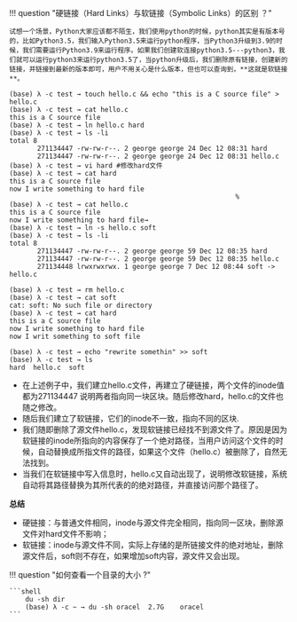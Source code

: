 !!! question "硬链接（Hard Links）与软链接（Symbolic Links）的区别 ？"

    试想一个场景，Python大家应该都不陌生，我们使用python的时候，python其实是有版本号的，比如Python3.5，我们输入Python3.5来运行python程序，当Python3升级到3.9的时候，我们需要运行Python3.9来运行程序。如果我们创建软连接python3.5---python3，我们就可以运行python3来运行python3.5了，当python升级后，我们删除原有链接，创建新的链接，并链接到最新的版本即可，用户不用关心是什么版本，但也可以查询到，**这就是软链接**。

```shell
(base) λ -c test → touch hello.c && echo "this is a C source file" > hello.c
(base) λ -c test → cat hello.c
this is a C source file                      
(base) λ -c test → ln hello.c hard
(base) λ -c test → ls -li        
total 8
       271134447 -rw-rw-r--. 2 george george 24 Dec 12 08:31 hard
       271134447 -rw-rw-r--. 2 george george 24 Dec 12 08:31 hello.c 
(base) λ -c test → vi hard #修改hard文件
(base) λ -c test → cat hard   
this is a C source file
now I write something to hard file
                                                         %
(base) λ -c test → cat hello.c
this is a C source file 
now I write something to hard file→  
(base) λ -c test → ln -s hello.c soft
(base) λ -c test → ls -li
total 8
       271134447 -rw-rw-r--. 2 george george 59 Dec 12 08:35 hard
       271134447 -rw-rw-r--. 2 george george 59 Dec 12 08:35 hello.c
       271134448 lrwxrwxrwx. 1 george george 7 Dec 12 08:44 soft -> hello.c   

(base) λ -c test → rm hello.c
(base) λ -c test → cat soft   
cat: soft: No such file or directory
(base) λ -c test → cat hard   
this is a C source file
now I write something to hard file
now I writ something to soft file  

(base) λ -c test → echo "rewrite somethin" >> soft
(base) λ -c test → ls
hard  hello.c  soft
```
* 在上述例子中，我们建立hello.c文件，再建立了硬链接，两个文件的inode值都为271134447 说明两者指向同一块区块。随后修改hard，hello.c的文件也随之修改。
* 随后我们建立了软链接，它们的inode不一致，指向不同的区块.
* 我们随即删除了源文件hello.c，发现软链接已经找不到源文件了。原因是因为软链接的inode所指向的内容保存了一个绝对路径，当用户访问这个文件的时候，自动替换成所指文件的路径，如果这个文件（hello.c）被删除了，自然无法找到。
* 当我们在软链接中写入信息时，hello.c又自动出现了，说明修改软链接，系统自动将其路径替换为其所代表的的绝对路径，并直接访问那个路径了。


**总结**
* 硬链接：与普通文件相同，inode与源文件完全相同，指向同一区块，删除源文件对hard文件不影响；
* 软链接：inode与源文件不同，实际上存储的是所链接文件的绝对地址，删除源文件后，soft则不存在，如果增加soft内容，源文件又会出现。

!!! question "如何查看一个目录的大小 ?"

    ```shell
        du -sh dir
        (base) λ -c ~ → du -sh oracel  2.7G    oracel
    ```


